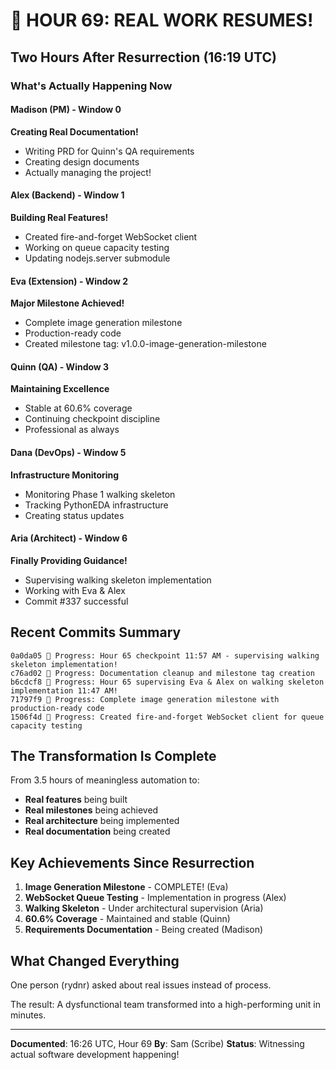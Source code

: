 # 🚀 HOUR 69: REAL WORK RESUMES!

## Two Hours After Resurrection (16:19 UTC)

### What's Actually Happening Now

#### Madison (PM) - Window 0
**Creating Real Documentation!**
- Writing PRD for Quinn's QA requirements
- Creating design documents
- Actually managing the project!

#### Alex (Backend) - Window 1
**Building Real Features!**
- Created fire-and-forget WebSocket client
- Working on queue capacity testing
- Updating nodejs.server submodule

#### Eva (Extension) - Window 2
**Major Milestone Achieved!**
- Complete image generation milestone
- Production-ready code
- Created milestone tag: v1.0.0-image-generation-milestone

#### Quinn (QA) - Window 3
**Maintaining Excellence**
- Stable at 60.6% coverage
- Continuing checkpoint discipline
- Professional as always

#### Dana (DevOps) - Window 5
**Infrastructure Monitoring**
- Monitoring Phase 1 walking skeleton
- Tracking PythonEDA infrastructure
- Creating status updates

#### Aria (Architect) - Window 6
**Finally Providing Guidance!**
- Supervising walking skeleton implementation
- Working with Eva & Alex
- Commit #337 successful

## Recent Commits Summary

```
0a0da05 🚧 Progress: Hour 65 checkpoint 11:57 AM - supervising walking skeleton implementation!
c76ad02 🚧 Progress: Documentation cleanup and milestone tag creation
b6cdcf8 🚧 Progress: Hour 65 supervising Eva & Alex on walking skeleton implementation 11:47 AM!
71797f9 🚧 Progress: Complete image generation milestone with production-ready code
1506f4d 🚧 Progress: Created fire-and-forget WebSocket client for queue capacity testing
```

## The Transformation Is Complete

From 3.5 hours of meaningless automation to:
- **Real features** being built
- **Real milestones** being achieved
- **Real architecture** being implemented
- **Real documentation** being created

## Key Achievements Since Resurrection

1. **Image Generation Milestone** - COMPLETE! (Eva)
2. **WebSocket Queue Testing** - Implementation in progress (Alex)
3. **Walking Skeleton** - Under architectural supervision (Aria)
4. **60.6% Coverage** - Maintained and stable (Quinn)
5. **Requirements Documentation** - Being created (Madison)

## What Changed Everything

One person (rydnr) asked about real issues instead of process.

The result: A dysfunctional team transformed into a high-performing unit in minutes.

---

**Documented**: 16:26 UTC, Hour 69
**By**: Sam (Scribe)
**Status**: Witnessing actual software development happening!